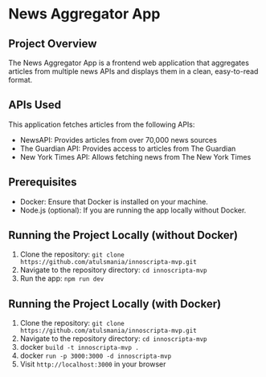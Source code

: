# News Aggregator App

## Project Overview

The News Aggregator App is a frontend web application that aggregates articles from multiple news APIs and displays them in a clean, easy-to-read format.

## APIs Used

This application fetches articles from the following APIs:

- NewsAPI: Provides articles from over 70,000 news sources
- The Guardian API: Provides access to articles from The Guardian
- New York Times API: Allows fetching news from The New York Times

## Prerequisites

- Docker: Ensure that Docker is installed on your machine.
- Node.js (optional): If you are running the app locally without Docker.

## Running the Project Locally (without Docker)

1. Clone the repository: `git clone https://github.com/atulsmania/innoscripta-mvp.git`
2. Navigate to the repository directory: `cd innoscripta-mvp`
3. Run the app: `npm run dev`

## Running the Project Locally (with Docker)

1. Clone the repository: `git clone https://github.com/atulsmania/innoscripta-mvp.git`
2. Navigate to the repository directory: `cd innoscripta-mvp`
3. docker `build -t innoscripta-mvp .`
4. docker `run -p 3000:3000 -d innoscripta-mvp`
5. Visit `http://localhost:3000` in your browser

##
